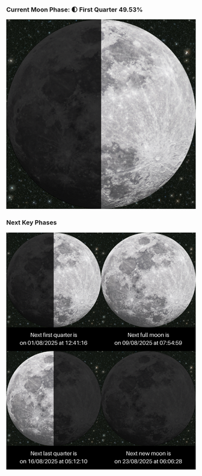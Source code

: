 ### Current Moon Phase: 🌓 First Quarter 49.53%
![Moon Phase](moonphase.png)
### Next Key Phases
![Gallery](gallery.png)
